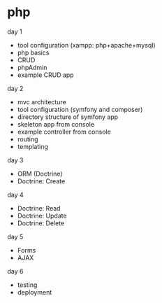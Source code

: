 # php

day 1 
 * tool configuration (xampp: php+apache+mysql)
 * php basics
 * CRUD
 * phpAdmin
 * example CRUD app

day 2 
 * mvc architecture
 * tool configuration (symfony and composer) 
 * directory structure of symfony app
 * skeleton app from console
 * example controller from console
 * routing
 * templating 
 
day 3 
 * ORM (Doctrine) 
 * Doctrine: Create
 
day 4 
 * Doctrine: Read
 * Doctrine: Update
 * Doctrine: Delete

day 5 
  * Forms 
  * AJAX

day 6 
  * testing 
  * deployment
